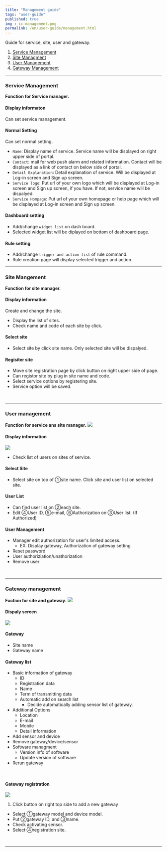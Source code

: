 ```yaml
---
title: "Management guide"
tags: "user-guide"
published: true
img : ic-management.png
permalink: /en/user-guide/management.html
---
```


Guide for service, site, user and gateway.  

1. [Service Management](#id-service-management)
2. [Site Managment](#id-site-management)
3. [User Management](#id-user-management)
4. [Gateway Management](#id-gateway-management)

---
<div id='id-service-management'></div>

### Service Management
**Function for Service manager.**

#### Display informaton 
Can set service management.

#### Normal Setting
Can set normal setting.

* `Name`: Display name of service. Service name will be displayed on right upper side of portal.
* `Contact`: mail for web push alarm and related information. Contact will be displayed as a link of contact on below side of portal.
* `Detail Explanation`: Detail explanation of service. Will be displayed at Log-in screen and Sign up screen.
* `Service logo`: Put url of your own logo which will be displayed at Log-in screen and Sign up screen, if you have. If not, service name will be dispalyed.
* `Service Hompage`: Put url of your own homepage or help page which will be displayed at Log-in screen and Sign up screen.

#### Dashboard setting
* Add/change `widget list` on dash board.
* Selected widget list will be diplayed on bottom of dashboard page.  

#### Rule setting
* Add/change `trigger and action list` of rule command.
* Rule creation page will display selected trigger and action.  


---
<div id='id-site-management'></div>

### Site Mangement
**Function for site manager.**

#### Display information 
Create and change the site.

* Display the list of sites.  
* Check name and code of each site by click.

#### Select site
* Select site by click site name. Only selected site will be dispalyed.

#### Regisiter site  
* Move site registration page by click <i class="fa fa-plus-circle"></i> button on right upper side of page.
* Can registor site by plug in site name and code.  
* Select service options by registering site.  
* Service option will be saved. 

<br>

---
<div id='id-user-management'></div>

### User management
**Function for service ans site manager.**
![](/assets/en_5_m_user0.png)

#### Display information
![](/assets/en_5_user_m.png)

* Check list of users on sites of service. 

#### Select Site
* Select site on top  of ①site name. Click site and user list on selected site.  

#### User List
* Can find user list on ②each site.
* Edit ④User ID, ⑤e-mail, ⑥Authorization on ③User list. (If Authorized)  

#### User Management
* Manager edit authorization for user's limited access.  
  -  EX. Display gateway, Authorization of gateway setting 
* Reset password
* User authoriziation/unathorization
* Remove user

<br>

---
<div id='id-gateway-management'></div>

### Gateway management
**Fuction for site and gateway.**
![](/assets/en_5_m_gateway0.png)

#### Dispaly screen
![](/assets/en_5_m_gateway.png)

#### Gateway
* Site name
* Gateway name

#### Gateway list
* Basic information of gateway 
  - ID
  - Registration data
  - Name
  - Term of transmitting data 
  - Automatic add on search list 
    - Decide automatically adding sensor list of gateway.  
* Additional Options
  - Location
  - E-mail
  - Mobile
  - Detail information
* Add sensor and device 
* Remove gateway/device/sensor 
* Software managment  
  - Version info of software
  - Update version of software
* Rerun gateway

<br>

#### Gateway registration 
![](/assets/en_5_m_gateway2.png)

1. Click <i class="fa fa-plus-circle"></i> button on right top side to add a new gateway
* Select ①gateway  model and device model.
* Put ②gateway ID, and ③name.
* Check activating sensor.
* Select ④registration site.

<br>

---

<div class='scrolltop'>
    <div class='scroll icon'><i class="fa fa-arrow-circle-up"></i></div>
</div>

<!---
1. Service management
* Site management
* User management
* Gateway management 
* Tag Mangement
* Rule Management
-->
